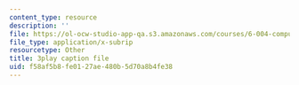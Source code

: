```yaml
---
content_type: resource
description: ''
file: https://ol-ocw-studio-app-qa.s3.amazonaws.com/courses/6-004-computation-structures-spring-2017/f58af5b8fe0127ae480b5d70a8b4fe38_v-5w8ZDIa4w.srt
file_type: application/x-subrip
resourcetype: Other
title: 3play caption file
uid: f58af5b8-fe01-27ae-480b-5d70a8b4fe38
---
```

